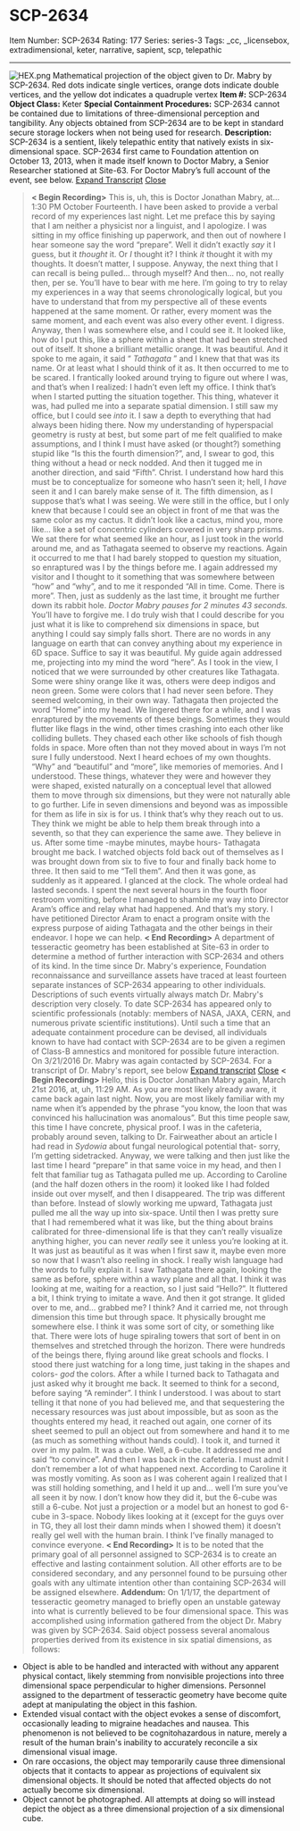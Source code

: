 # SCP-2634
Item Number: SCP-2634
Rating: 177
Series: series-3
Tags: _cc, _licensebox, extradimensional, keter, narrative, sapient, scp, telepathic

---

![HEX.png](https://scp-wiki.wdfiles.com/local--files/scp-2634/HEX.png)
Mathematical projection of the object given to Dr. Mabry by SCP-2634. Red dots indicate single vertices, orange dots indicate double vertices, and the yellow dot indicates a quadruple vertex
**Item #:** SCP-2634
**Object Class:** Keter
**Special Containment Procedures:** SCP-2634 cannot be contained due to limitations of three-dimensional perception and tangibility.
Any objects obtained from SCP-2634 are to be kept in standard secure storage lockers when not being used for research.
**Description:** SCP-2634 is a sentient, likely telepathic entity that natively exists in six-dimensional space.
SCP-2634 first came to Foundation attention on October 13, 2013, when it made itself known to Doctor Mabry, a Senior Researcher stationed at Site-63. For Doctor Mabry’s full account of the event, see below.
[Expand Transcript](javascript:;)
[Close](javascript:;)
> **< Begin Recording>**
> This is, uh, this is Doctor Jonathan Mabry, at… 1:30 PM October Fourteenth. I have been asked to provide a verbal record of my experiences last night. Let me preface this by saying that I am neither a physicist nor a linguist, and I apologize.
> I was sitting in my office finishing up paperwork, and then out of nowhere I hear someone say the word “prepare”. Well it didn’t exactly _say_ it I guess, but it _thought_ it. Or _I_ thought it? I think _it_ thought it with my thoughts. It doesn’t matter, I suppose. Anyway, the next thing that I can recall is being pulled… through myself? And then… no, not really then, per se.
> You’ll have to bear with me here. I’m going to try to relay my experiences in a way that seems chronologically logical, but you have to understand that from my perspective all of these events happened at the same moment. Or rather, every moment was the same moment, and each event was also every other event. I digress.
> Anyway, then I was somewhere else, and I could see it. It looked like, how do I put this, like a sphere within a sheet that had been stretched out of itself. It shone a brilliant metallic orange. It was beautiful. And it spoke to me again, it said “ _Tathagata_ ” and I knew that that was its name. Or at least what I should think of it as.
> It then occurred to me to be scared. I frantically looked around trying to figure out where I was, and that’s when I realized: I hadn’t even left my office. I think that’s when I started putting the situation together. This thing, whatever it was, had pulled me into a separate spatial dimension. I still saw my office, but I could see _into_ it. I saw a depth to everything that had always been hiding there.
> Now my understanding of hyperspacial geometry is rusty at best, but some part of me felt qualified to make assumptions, and I think I must have asked (or thought?) something stupid like “Is this the fourth dimension?”, and, I swear to god, this thing without a head or neck nodded. And then it tugged me in another direction, and said “Fifth”.
> Christ. I understand how hard this must be to conceptualize for someone who hasn’t seen it; hell, I _have_ seen it and I can barely make sense of it. The fifth dimension, as I suppose that’s what I was seeing. We were still in the office, but I only knew that because I could see an object in front of me that was the same color as my cactus. It didn’t look like a cactus, mind you, more like… like a set of concentric cylinders covered in very sharp prisms. We sat there for what seemed like an hour, as I just took in the world around me, and as Tathagata seemed to observe my reactions.
> Again it occurred to me that I had barely stopped to question my situation, so enraptured was I by the things before me. I again addressed my visitor and I thought to it something that was somewhere between “how” and “why”, and to me it responded “All in time. Come. There is more”. Then, just as suddenly as the last time, it brought me further down its rabbit hole.
> _Doctor Mabry pauses for 2 minutes 43 seconds._
> You’ll have to forgive me. I do truly wish that I could describe for you just what it is like to comprehend six dimensions in space, but anything I could say simply falls short. There are no words in any language on earth that can convey anything about my experience in 6D space. Suffice to say it was beautiful.
> My guide again addressed me, projecting into my mind the word “here”. As I took in the view, I noticed that we were surrounded by other creatures like Tathagata. Some were shiny orange like it was, others were deep indigos and neon green. Some were colors that I had never seen before. They seemed welcoming, in their own way.
> Tathagata then projected the word “Home” into my head. We lingered there for a while, and I was enraptured by the movements of these beings. Sometimes they would flutter like flags in the wind, other times crashing into each other like colliding bullets. They chased each other like schools of fish though folds in space. More often than not they moved about in ways I’m not sure I fully understood.
> Next I heard echoes of my own thoughts. “Why” and “beautiful” and “more”, like memories of memories. And I understood.
> These things, whatever they were and however they were shaped, existed naturally on a conceptual level that allowed them to move through six dimensions, but they were not naturally able to go further. Life in seven dimensions and beyond was as impossible for them as life in six is for us. I think that’s why they reach out to us. They think we might be able to help them break through into a seventh, so that they can experience the same awe. They believe in us.
> After some time -maybe minutes, maybe hours- Tathagata brought me back. I watched objects fold back out of themselves as I was brought down from six to five to four and finally back home to three. It then said to me “Tell them”. And then it was gone, as suddenly as it appeared.
> I glanced at the clock. The whole ordeal had lasted seconds. I spent the next several hours in the fourth floor restroom vomiting, before I managed to shamble my way into Director Aram’s office and relay what had happened.
> And that’s my story. I have petitioned Director Aram to enact a program onsite with the express purpose of aiding Tathagata and the other beings in their endeavor. I hope we can help.
> **< End Recording>**
A department of tesseractic geometry has been established at Site-63 in order to determine a method of further interaction with SCP-2634 and others of its kind.
In the time since Dr. Mabry's experience, Foundation reconnaissance and surveillance assets have traced at least fourteen separate instances of SCP-2634 appearing to other individuals. Descriptions of such events virtually always match Dr. Mabry's description very closely. To date SCP-2634 has appeared only to scientific professionals (notably: members of NASA, JAXA, CERN, and numerous private scientific institutions).
Until such a time that an adequate containment procedure can be devised, all individuals known to have had contact with SCP-2634 are to be given a regimen of Class-B amnestics and monitored for possible future interaction.
On 3/21/2016 Dr. Mabry was again contacted by SCP-2634. For a transcript of Dr. Mabry's report, see below
[Expand transcript](javascript:;)
[Close](javascript:;)
> **< Begin Recording>**
> Hello, this is Doctor Jonathan Mabry again, March 21st 2016, at, uh, 11:29 AM. As you are most likely already aware, it came back again last night. Now, you are most likely familiar with my name when it’s appended by the phrase “you know, the loon that was convinced his hallucination was anomalous”. But this time people saw, this time I have concrete, physical proof.
> I was in the cafeteria, probably around seven, talking to Dr. Fairweather about an article I had read in _Sydowia_ about fungal neurological potential that- sorry, I’m getting sidetracked. Anyway, we were talking and then just like the last time I heard “prepare” in that same voice in my head, and then I felt that familiar tug as Tathagata pulled me up. According to Caroline (and the half dozen others in the room) it looked like I had folded inside out over myself, and then I disappeared.
> The trip was different than before. Instead of slowly working me upward, Tathagata just pulled me all the way up into six-space. Until then I was pretty sure that I had remembered what it was like, but the thing about brains calibrated for three-dimensional life is that they can’t really visualize anything higher, you can never _really_ see it unless you’re looking at it. It was just as beautiful as it was when I first saw it, maybe even more so now that I wasn’t also reeling in shock. I really wish language had the words to fully explain it.
> I saw Tathagata there again, looking the same as before, sphere within a wavy plane and all that. I think it was looking at me, waiting for a reaction, so I just said “Hello?”. It fluttered a bit, I think trying to imitate a wave.
> And then it got strange. It glided over to me, and… grabbed me? I think? And it carried me, not through dimension this time but through space. It physically brought me somewhere else. I think it was some sort of city, or something like that. There were lots of huge spiraling towers that sort of bent in on themselves and stretched through the horizon. There were hundreds of the beings there, flying around like great schools and flocks. I stood there just watching for a long time, just taking in the shapes and colors- _god_ the colors.
> After a while I turned back to Tathagata and just asked why it brought me back. It seemed to think for a second, before saying “A reminder”. I think I understood. I was about to start telling it that none of you had believed me, and that sequestering the necessary resources was just about impossible, but as soon as the thoughts entered my head, it reached out again, one corner of its sheet seemed to pull an object out from somewhere and hand it to me (as much as something without hands could). I took it, and turned it over in my palm. It was a cube. Well, a 6-cube. It addressed me and said “to convince”. And then I was back in the cafeteria. I must admit I don’t remember a lot of what happened next. According to Caroline it was mostly vomiting.
> As soon as I was coherent again I realized that I was still holding something, and I held it up and… well I’m sure you’ve all seen it by now. I don’t know how they did it, but the 6-cube was still a 6-cube. Not just a projection or a model but an honest to god 6-cube in 3-space. Nobody likes looking at it (except for the guys over in TG, they all lost their damn minds when I showed them) it doesn’t really gel well with the human brain.
> I think I’ve finally managed to convince everyone.
> **< End Recording>**
It is to be noted that the primary goal of all personnel assigned to SCP-2634 is to create an effective and lasting containment solution. All other efforts are to be considered secondary, and any personnel found to be pursuing other goals with any ultimate intention other than containing SCP-2634 will be assigned elsewhere.
**Addendum:** On 1/1/17, the department of tesseractic geometry managed to briefly open an unstable gateway into what is currently believed to be four dimensional space. This was accomplished using information gathered from the object Dr. Mabry was given by SCP-2634.
Said object possess several anomalous properties derived from its existence in six spatial dimensions, as follows:
  * Object is able to be handled and interacted with without any apparent physical contact, likely stemming from nonvisible projections into three dimensional space perpendicular to higher dimensions. Personnel assigned to the department of tesseractic geometry have become quite adept at manipulating the object in this fashion.
  * Extended visual contact with the object evokes a sense of discomfort, occasionally leading to migraine headaches and nausea. This phenomenon is not believed to be cognitohazardous in nature, merely a result of the human brain's inability to accurately reconcile a six dimensional visual image.
  * On rare occasions, the object may temporarily cause three dimensional objects that it contacts to appear as projections of equivalent six dimensional objects. It should be noted that affected objects do not actually become six dimensional.
  * Object cannot be photographed. All attempts at doing so will instead depict the object as a three dimensional projection of a six dimensional cube.